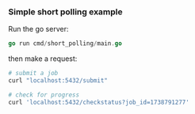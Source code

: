 ### Simple short polling example

Run the go server:

``` go
go run cmd/short_polling/main.go
```

then make a request:

``` bash
# submit a job
curl "localhost:5432/submit"

# check for progress
curl 'localhost:5432/checkstatus?job_id=1738791277'
```
